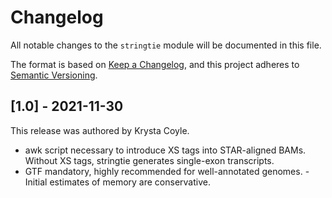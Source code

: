 # Changelog

All notable changes to the `stringtie` module will be documented in this file.

The format is based on [Keep a Changelog](https://keepachangelog.com/en/1.0.0/),
and this project adheres to [Semantic Versioning](https://semver.org/spec/v2.0.0.html).

## [1.0] - 2021-11-30

This release was authored by Krysta Coyle.

- awk script necessary to introduce XS tags into STAR-aligned BAMs. Without XS tags, stringtie generates single-exon transcripts.
- GTF mandatory, highly recommended for well-annotated genomes.
-Initial estimates of memory are conservative.
